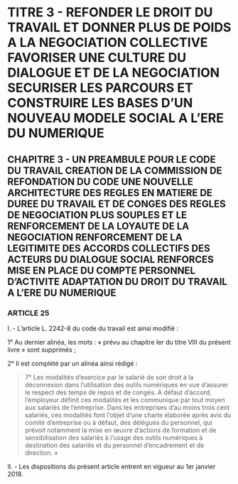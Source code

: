 # TITRE 3 - REFONDER LE DROIT DU TRAVAIL ET DONNER PLUS DE POIDS A LA NEGOCIATION COLLECTIVE FAVORISER UNE CULTURE DU DIALOGUE ET DE LA NEGOCIATION SECURISER LES PARCOURS ET CONSTRUIRE LES BASES D’UN NOUVEAU MODELE SOCIAL A L’ERE DU NUMERIQUE 

## CHAPITRE 3 - UN PREAMBULE POUR LE CODE DU TRAVAIL CREATION DE LA COMMISSION DE REFONDATION DU CODE UNE NOUVELLE ARCHITECTURE DES REGLES EN MATIERE DE DUREE DU TRAVAIL ET DE CONGES  DES REGLES DE NEGOCIATION PLUS SOUPLES ET LE RENFORCEMENT DE LA LOYAUTE DE LA NEGOCIATION  RENFORCEMENT DE LA LEGITIMITE DES ACCORDS COLLECTIFS DES ACTEURS DU DIALOGUE SOCIAL RENFORCES MISE EN PLACE DU COMPTE PERSONNEL D’ACTIVITE ADAPTATION DU DROIT DU TRAVAIL A L’ERE DU NUMERIQUE 

### ARTICLE 25


I. - L’article L. 2242-8 du code du travail est ainsi modifié :

1° Au dernier alinéa, les mots : « prévu au chapitre Ier du titre VIII du présent livre » sont
supprimés ;

2° Il est complété par un alinéa ainsi rédigé :

> 7° Les modalités d’exercice par le salarié de son droit à la déconnexion dans
l’utilisation des outils numériques en vue d’assurer le respect des temps de repos et de congés. A
défaut d’accord, l’employeur définit ces modalités et les communique par tout moyen aux
salariés de l’entreprise. Dans les entreprises d’au moins trois cent salariés, ces modalités font
l’objet d’une charte élaborée après avis du comité d’entreprise ou à défaut, des délégués du
personnel, qui prévoit notamment la mise en œuvre d’actions de formation et de sensibilisation
des salariés à l’usage des outils numériques à destination des salariés et du personnel
d’encadrement et de direction. »

II. - Les dispositions du présent article entrent en vigueur au 1er janvier 2018.


